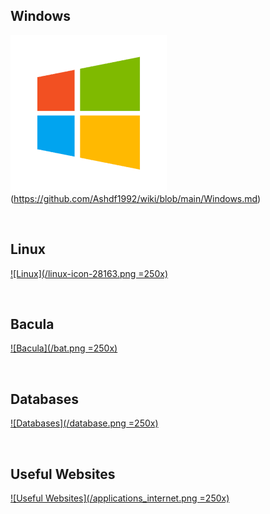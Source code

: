 ## Windows
<img src="https://github.com/Ashdf1992/wiki/blob/main/assets/images/windows-icon-png-5814.png" width="250">(https://github.com/Ashdf1992/wiki/blob/main/Windows.md)


<br>

## Linux
[![Linux](/linux-icon-28163.png =250x)](/Linux/)

<br>

## Bacula
[![Bacula](/bat.png =250x)](/Backups/Bacula)

<br>

## Databases
[![Databases](/database.png =250x)](/databases/)

<br>

## Useful Websites
[![Useful Websites](/applications_internet.png =250x)](https://home.xyz-studios.co.uk/)
